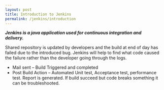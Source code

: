 ```yaml
---
layout: post
title: Introduction to Jenkins
permalink: /jenkins/introduction
---
```


***Jenkins is a java application used for continuous integration and delivery.***

Shared repository is updated by developers and the build at end of day has failed due to the introduced bug. Jenkins will help to find what code caused the failure rather than the developer going through the logs.
- Mail sent – Build Triggered and completed
- Post Build Action – Automated Unit test, Acceptance test, performance test. Report is generated. If build succeed but code breaks something it can be troubleshooted.
